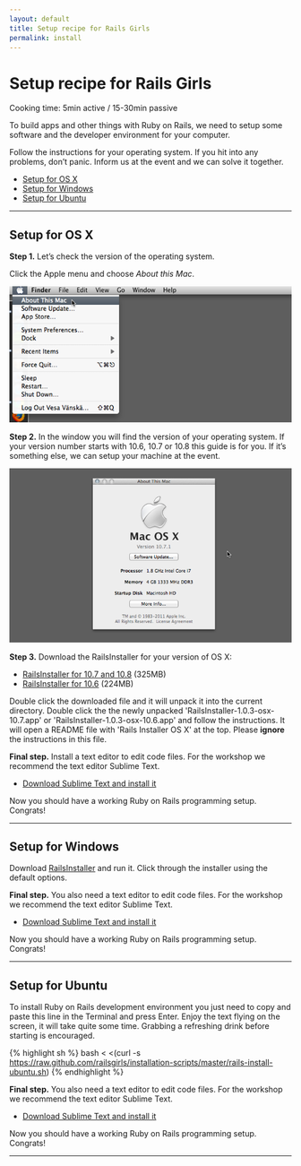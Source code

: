```yaml
---
layout: default
title: Setup recipe for Rails Girls
permalink: install
---
```


# Setup recipe for Rails Girls
<span class="muted">Cooking time: 5min active / 15-30min passive</span>

To build apps and other things with Ruby on Rails, we need to setup some software and the developer environment for your computer.

Follow the instructions for your operating system. If you hit into any problems, don&#8217;t panic. Inform us at the event and we can solve it together.

* [Setup for OS X](#setup_for_os_x)
* [Setup for Windows](#setup_for_windows)
* [Setup for Ubuntu](#setup_for_ubuntu)

<hr />

## Setup for OS X

**Step 1.** Let&#8217;s check the version of the operating system.

Click the Apple menu and choose *About this Mac*.

![Apple menu](/images/1.png "Apple menu")

**Step 2.** In the window you will find the version of your operating system. If your version number starts with 10.6, 10.7 or 10.8 this guide is for you. If it&#8217;s something else, we can setup your machine at the event.

![About this Mac dialog](/images/2.png "About this Mac dialog")

**Step 3.** Download the RailsInstaller for your version of OS X:

* [RailsInstaller for 10.7 and 10.8](https://github.com/downloads/railsinstaller/railsinstaller-nix/RailsInstaller-1.0.3-osx-10.7.app.tgz) <span class="muted">(325MB)</span>
* [RailsInstaller for 10.6](https://github.com/downloads/railsinstaller/railsinstaller-nix/RailsInstaller-1.0.3-osx-10.6.app.tgz) <span class="muted">(224MB)</span>

Double click the downloaded file and it will unpack it into the current directory. Double click the the newly unpacked 'RailsInstaller-1.0.3-osx-10.7.app' or 'RailsInstaller-1.0.3-osx-10.6.app' and follow the instructions. It will open a README file with 'Rails Installer OS X' at the top. Please **ignore** the instructions in this file.

**Final step.** Install a text editor to edit code files. For the workshop we recommend the text editor Sublime Text.

* [Download Sublime Text and install it](http://www.sublimetext.com/2)

Now you should have a working Ruby on Rails programming setup. Congrats!

<hr />

## Setup for Windows

Download [RailsInstaller](http://rubyforge.org/frs/download.php/75346/railsinstaller-2.0.0.exe) and run it. Click through the installer using the default options.

**Final step.** You also need a text editor to edit code files. For the workshop we recommend the text editor Sublime Text.

* [Download Sublime Text and install it](http://www.sublimetext.com/2)

Now you should have a working Ruby on Rails programming setup. Congrats!

<hr />

## Setup for Ubuntu

To install Ruby on Rails development environment you just need to copy and paste this line in the Terminal and press Enter. Enjoy the text flying on the screen, it will take quite some time. Grabbing a refreshing drink before starting is encouraged.

{% highlight sh %}
bash < <(curl -s https://raw.github.com/railsgirls/installation-scripts/master/rails-install-ubuntu.sh)
{% endhighlight %}

**Final step.** You also need a text editor to edit code files. For the workshop we recommend the text editor Sublime Text.

* [Download Sublime Text and install it](http://www.sublimetext.com/2)

Now you should have a working Ruby on Rails programming setup. Congrats!

<hr />
